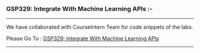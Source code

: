 ### GSP329: Integrate With Machine Learning APIs :-

----------------------------------------------------------------------------------------------------------------------------------------------

We have collaborated with CourseIntern Team for code snippets of the labs.

Please Go To : [GSP329: Integrate With Machine Learning APIs](https://www.courseintern.com/post/qwiklabs/challenge-labs/gsp329-integrate-with-machine-learning-apis/)

----------------------------------------------------------------------------------------------------------------------------------------------
